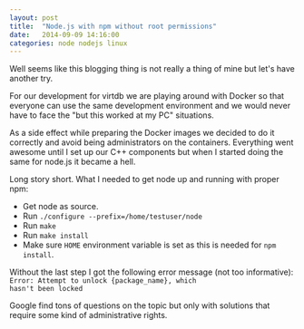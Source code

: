 ```yaml
---
layout: post
title:  "Node.js with npm without root permissions"
date:   2014-09-09 14:16:00
categories: node nodejs linux
---
```

Well seems like this blogging thing is not really a thing of mine but let's have another try.

For our development for virtdb we are playing around with Docker so that everyone can use the same development environment and we would never have to face the "but this worked at my PC" situations. 

As a side effect while preparing the Docker images we decided to do it correctly and avoid being administrators on the containers. Everything went awesome until I set up our C++ components but when I started doing the same for node.js it became a hell. 

Long story short. What I needed to get node up and running with proper npm:

  - Get node as source.
  - Run  <code>./configure --prefix=/home/testuser/node</code>
  - Run <code>make</code>
  - Run <code>make install</code>
  - Make sure <code>HOME</code> environment variable is set as this is needed for <code>npm install</code>.

Without the last step I got the following error message (not too informative):
<code>Error: Attempt to unlock {package_name}, which hasn't been locked</code>

Google find tons of questions on the topic but only with solutions that require some kind of administrative rights.